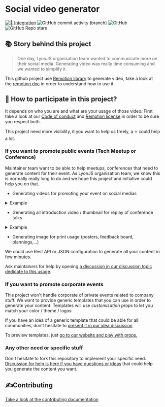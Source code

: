# Social video generator

[![🚧 Integration](https://github.com/lyonjs/social-video-generator/actions/workflows/integration.yml/badge.svg)](https://github.com/lyonjs/social-video-generator/actions/workflows/integration.yml)
![GitHub commit activity (branch)](https://img.shields.io/github/commit-activity/m/lyonjs/social-video-generator/main)
![GitHub](https://img.shields.io/github/license/lyonjs/social-video-generator)
![GitHub Repo stars](https://img.shields.io/github/stars/lyonjs/social-video-generator?style=social)

## 📚 Story behind this project

> One day, LyonJS organisation team wanted to communicate more on their social media.
> Generating video was really time consuming and we wanted to simplify it.

This github project use [Remotion library](https://www.remotion.dev/) to generate video, take a look at the [remotion doc](https://www.remotion.dev/docs/) in order to understand how to use it.

## 🍻 How to participate in this project?

It depends on who you are and what are your usage of those video.
First take a look at our [Code of conduct](./CODE_OF_CONDUCT.md) and [Remotion license](https://github.com/remotion-dev/remotion/blob/main/LICENSE.md) in order to be sure you respect both.

This project need more visibility, it you want to help us freely, a ⭐️ could help a lot.

### If you want to promote public events (Tech Meetup or Conference)

Maintainer team want to be able to help meetups, conferences that need to generate content for their event.
As LyonJS organisation team, we know this is normally really long to do and we hope this project and initiative could help you on that.

- Generating videos for promoting your event on social medias

<details>
    <summary>Example</summary>
    
https://user-images.githubusercontent.com/6263857/214966765-a22cc958-95bb-49fc-9ea9-3a4ef1392fae.mp4

</details>

- Generating all introduction video / thumbnail for replay of conference talks

<details>
    <summary>Example</summary>

<img alt="Example of Video Thumbnail" src="https://user-images.githubusercontent.com/6263857/214966739-aeccd7be-4be7-440b-90e7-cac25a6567ac.jpeg" />

</details>

- Generating image for print usage (posters, feedback board, plannings,...)

We could use Rest API or JSON configuration to generate all your content in few minutes.

Ask maintainers for help by opening [a discussion in our discussion topic dedicate to this usage](https://github.com/lyonjs/social-video-generator/discussions/categories/conference-meetup-communication).

### If you want to promote corporate events

This project won't handle corporate of private events related to company stuff.
We want to provide generic templates that you can use in order to generate your content.
Templates will use _customisation props_ to let you match your color / theme / logos.

If you have an idea of a generic template that could be able for all communities, don't hesitate to [present it in our idea discussion](https://github.com/lyonjs/social-video-generator/discussions/categories/ideas)

To preview templates, just [go to our website and play with props.](https://social-video-generator.vercel.app)

### Any other need or specific stuff

Don't hesitate to fork this repository to implement your specific need.
[Discussion for help is here if you have questions or ideas](https://github.com/lyonjs/social-video-generator/discussions/categories/q-a) that could help you generate the content you want.

## ✍️Contributing

[Take a look at the contributing documentation](./CONTRIBUTING.md)
